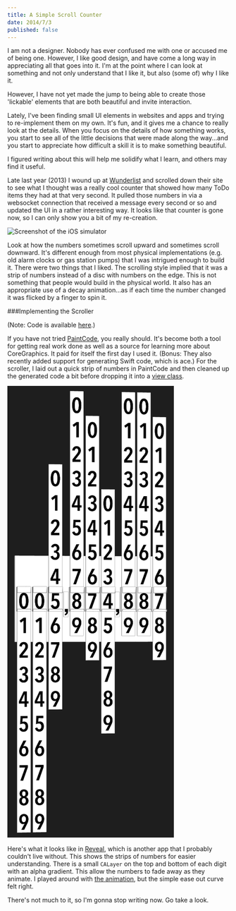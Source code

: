 ```yaml
---
title: A Simple Scroll Counter
date: 2014/7/3
published: false
---
```


I am not a designer. Nobody has ever confused me with one or accused me of being one. However, I like good design, and have come a long way in appreciating all that goes into it. I'm at the point where I can look at something and not only understand that I like it, but also (some of) why I like it.

However, I have not yet made the jump to being able to create those 'lickable' elements that are both beautiful and invite interaction.

Lately, I've been finding small UI elements in websites and apps and trying to re-implement them on my own. It's fun, and it gives me a chance to really look at the details. When you focus on the details of how something works, you start to see all of the little decisions that were made along the way...and you start to appreciate how difficult a skill it is to make something beautiful.

I figured writing about this will help me solidify what I learn, and others may find it useful.

Late last year (2013) I wound up at [Wunderlist](https://www.wunderlist.com/en/) and scrolled down their site to see what I thought was a really cool counter that showed how many ToDo items they had at that very second. It pulled those numbers in via a websocket connection that received a message every second or so and updated the UI in a rather interesting way. It looks like that counter is gone now, so I can only show you a bit of my re-creation.

![Screenshot of the iOS simulator](https://raw.githubusercontent.com/dbgrandi/ScrollCounterExample/master/screenshot.gif)

Look at how the numbers sometimes scroll upward and sometimes scroll downward. It's different enough from most physical implementations (e.g. old alarm clocks or gas station pumps) that I was intrigued enough to build it. There were two things that I liked. The scrolling style implied that it was a strip of numbers instead of a disc with numbers on the edge. This is not something that people would build in the physical world. It also has an appropriate use of a decay animation...as if each time the number changed it was flicked by a finger to spin it.

###Implementing the Scroller

(Note: Code is available [here](https://github.com/dbgrandi/ScrollCounterExample).)

If you have not tried [PaintCode](http://www.paintcodeapp.com), you really should. It's become both a tool for getting real work done as well as a source for learning more about CoreGraphics. It paid for itself the first day I used it.  (Bonus: They also recently added support for generating Swift code, which is ace.) For the scroller, I laid out a quick strip of numbers in PaintCode and then cleaned up the generated code a bit before dropping it into a [view class](https://github.com/dbgrandi/ScrollCounterExample/blob/master/ScrollCounterExample/DBGDigitContentView.m).

![Screenshot of Reveal](/images/scroll_reveal.png)

Here's what it looks like in [Reveal](http://revealapp.com), which is another app that I probably couldn't live without. This shows the strips of numbers for easier understanding. There is a small `CALayer` on the top and bottom of each digit with an alpha gradient. This allow the numbers to fade away as they animate. I played around with [the animation](https://github.com/dbgrandi/ScrollCounterExample/blob/master/ScrollCounterExample/DBGDigitView.m#L83-109), but the simple ease out curve felt right.

There's not much to it, so I'm gonna stop writing now. Go take a look.
 